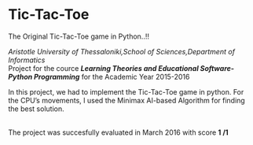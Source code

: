 # Tic-Tac-Toe
The Original Tic-Tac-Toe game in Python..!!

<i> Aristotle University of Thessaloniki,School of Sciences,Department of Informatics</i>
<br>Project for the cource <b><i>Learning Theories and Educational Software- Python Programming</b></i> for the Academic Year 2015-2016

In this project, we had to implement the Tic-Tac-Toe game in python. For the CPU’s movements, I used the Minimax AI-based Algorithm for finding the best solution.

 <br> The project was succesfully evaluated in March 2016 with score <b>1 /1</b>
